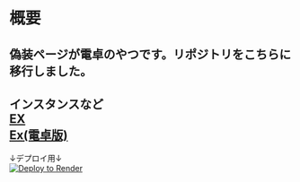 # 概要  

偽装ページが電卓のやつです。リポジトリをこちらに移行しました。  
---
インスタンスなど  
[EX]()  
[Ex(電卓版)](https://github.com/beta9514/B95_EX-calculator)  
---
↓デプロイ用↓  
  <a href="https://render.com/deploy?repo=https://github.com/beta9514/B95_calculator"><img src="https://render.com/images/deploy-to-render-button.svg" alt="Deploy to Render"></a><br>
